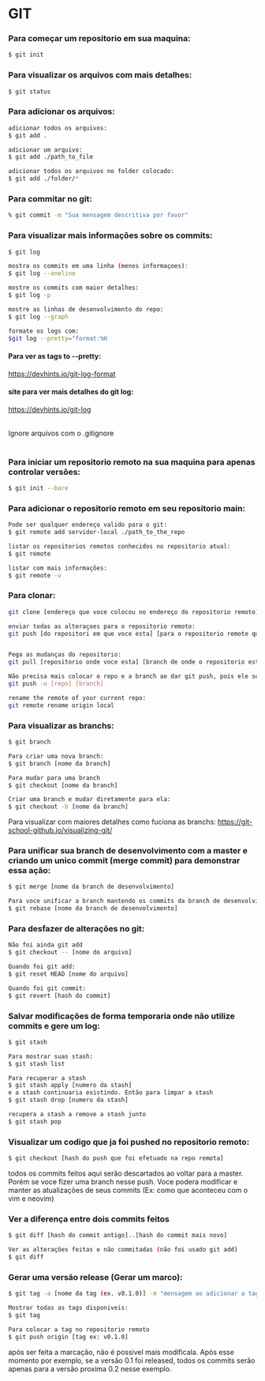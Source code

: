 GIT
===

### Para começar um repositorio em sua maquina:
```bash
$ git init
```

### Para visualizar os arquivos com mais detalhes:
```bash
$ git status
```



### Para adicionar os arquivos:
```bash
adicionar todos os arquivos:
$ git add .

adicionar um arquivo:
$ git add ./path_to_file

adicionar todos os arquivos no folder colocado:
$ git add ./folder/*
```


### Para commitar no git:
```bash
% git commit -m "Sua mensagem descritiva por favor"
```


### Para visualizar mais informações sobre os commits:
```bash
$ git log

mostra os commits em uma linha (menos informaçoes):
$ git log --oneline

mostre os commits com maior detalhes:
$ git log -p

mostre as linhas de desenvolvimento do repo:
$ git log --graph

formate os logs com:
$git log --pretty="format:%H
```

#### Para ver as tags to --pretty:
https://devhints.io/git-log-format

#### site para ver mais detalhes do git log:
https://devhints.io/git-log

<br>
Ignore arquivos com o .gitignore
<br>
<br>

### Para iniciar um repositorio remoto na sua maquina para apenas controlar versões:
```bash
$ git init --bare
```


### Para adicionar o repositorio remoto em seu repositorio main:
```bash
Pode ser qualquer endereço valido para o git:
$ git remote add servidor-local ./path_to_the_repo

listar os repositorios remotos conhecidos no repositorio atual:
$ git remote

listar com mais informações:
$ git remote -v
```

### Para clonar:
```bash
git clone [endereço que voce colocou no endereço do repositorio remoto] [nome da pasta que voce quer onde clone]

enviar todas as alteraçoes para o repositorio remoto:
git push [do repositori em que voce esta] [para o repositorio remote que voce quer enviar]


Pega as mudanças do repositorio:
git pull [repositorio onde voce esta] [branch de onde o repositorio esta os arquivos]

Não precisa mais colocar o repo e a branch ao dar git push, pois ele será salvo por causa do -u
git push -u [repo] [branch]

rename the remote of your current repo:
git remote rename origin local
```

### Para visualizar as branchs:
```bash
$ git branch

Para criar uma nova branch:
$ git branch [nome da branch]

Para mudar para uma branch
$ git checkout [nome da branch]

Criar uma branch e mudar diretamente para ela:
$ git checkout -b [nome da branch]
```
Para visualizar com maiores detalhes como fuciona as branchs:
https://git-school-github.io/visualizing-git/


### Para unificar sua branch de desenvolvimento com a master e criando um unico commit (merge commit) para demonstrar essa ação:
```bash
$ git merge [nome da branch de desenvolvimento]
```
```bash
Para voce unificar a branch mantendo os commits da branch de desenvolvimento na master:
$ git rebase [nome da branch de desenvolvimento]
```

### Para desfazer de alterações no git:
```bash
Não foi ainda git add
$ git checkout -- [nome do arquivo]

Quando foi git add:
$ git reset HEAD [nome do arquivo]

Quando foi git commit:
$ git revert [hash do commit]
```

### Salvar modificações de forma temporaria onde não utilize commits e gere um log:
```bash
$ git stash

Para mostrar suas stash:
$ git stash list

Para recuperar a stash
$ git stash apply [numero da stash]
e a stash continuaria existindo. Então para limpar a stash
$ git stash drop [numero da stash]

recupera a stash a remove a stash junto
$ git stash pop
```

### Visualizar um codigo que ja foi pushed no repositorio remoto:
```bash
$ git checkout [hash do push que foi efetuado na repo remota]
```
todos os commits feitos aqui serão descartados ao voltar para a master.
Porém se voce fizer uma branch nesse push. Voce podera modificar e manter as atualizações de seus commits (Ex: como que aconteceu com o vim e neovim)


### Ver a diferença entre dois commits feitos
```bash
$ git diff [hash do commit antigo]..[hash do commit mais novo]

Ver as alterações feitas e não commitadas (não foi usado git add)
$ git diff
```

### Gerar uma versão release (Gerar um marco):
```bash
$ git tag -a [nome da tag (ex. v0.1.0)] -m "mensagem ao adicionar a tag"

Mostrar todas as tags disponiveis:
$ git tag

Para colocar a tag no repositorio remoto
$ git push origin [tag ex: v0.1.0]
```
após ser feita a marcação, não é possivel mais modificala. Após esse momento por exemplo, se a versão 0.1 foi released, todos os commits serão apenas para a versão proxima 0.2 nesse exemplo.